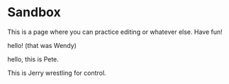 # Sandbox

This is a page where you can practice editing or whatever else.  Have fun!

hello! (that was Wendy)

hello, this is Pete.

This is Jerry wrestling for control. 

